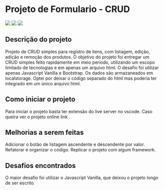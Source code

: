 <h1>Projeto de Formulario - CRUD</h1>

<div>
<img src="https://img.shields.io/badge/javascript-F7DF1E?style=for-the-badge&logo=javascript&logoColor=white"/>
<img src="https://img.shields.io/badge/html5-E34F26?style=for-the-badge&logo=html5&logoColor=white"/>
<img src="https://img.shields.io/badge/bootstrap-7952B3?style=for-the-badge&logo=bootstrap&logoColor=white"/>
</div>

<h2 id='descrição'>Descrição do projeto</h2>
Projeto de CRUD simples para registro de itens, com listagem, edição, adição e remoção dos produtos.
O objetivo do projeto foi entregar um CRUD simples feito rapidamente em meio período, utilizando um escopo limitado de tecnologias e em apenas um arquivo html.
O desafio foi utilizar apenas Javascript Vanilla e Bootstrap. Os dados são armazaneados em localstorage.
Optei por deixar o código separado do html mas poderia ter integrado em um único arquivo html.

<h2 id='Iniciar o projeto'>Como iniciar o projeto</h2>
Para iniciar o projeto basta ter extensão do live server no vscode.
Caso queira ver o projeto online <a src='https://vitorokubo.github.io/crud/'>link</a> .

<h2>Melhorias a serem feitas</h2>
Adicionar o botão de listagem ascendente e descendente por valor.
Refatorar e organizar o código. Replicar o projeto com algum framework.

<h2>Desafios encontrados</h2>
O maior desafio foi utilizar o Javascript Vanilla, que deixou o projeto longo de ser escrito.
